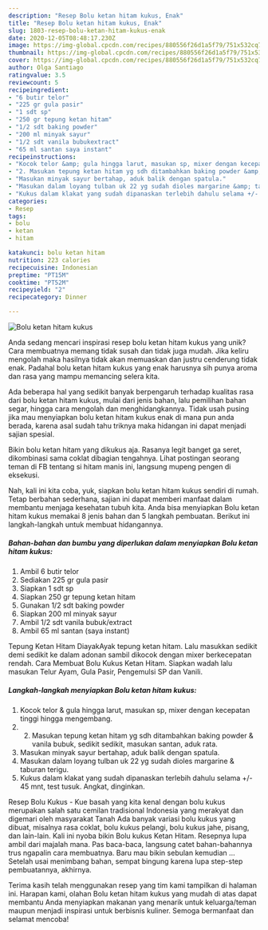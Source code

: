 ```yaml
---
description: "Resep Bolu ketan hitam kukus, Enak"
title: "Resep Bolu ketan hitam kukus, Enak"
slug: 1803-resep-bolu-ketan-hitam-kukus-enak
date: 2020-12-05T08:48:17.230Z
image: https://img-global.cpcdn.com/recipes/880556f26d1a5f79/751x532cq70/bolu-ketan-hitam-kukus-foto-resep-utama.jpg
thumbnail: https://img-global.cpcdn.com/recipes/880556f26d1a5f79/751x532cq70/bolu-ketan-hitam-kukus-foto-resep-utama.jpg
cover: https://img-global.cpcdn.com/recipes/880556f26d1a5f79/751x532cq70/bolu-ketan-hitam-kukus-foto-resep-utama.jpg
author: Olga Santiago
ratingvalue: 3.5
reviewcount: 5
recipeingredient:
- "6 butir telor"
- "225 gr gula pasir"
- "1 sdt sp"
- "250 gr tepung ketan hitam"
- "1/2 sdt baking powder"
- "200 ml minyak sayur"
- "1/2 sdt vanila bubukextract"
- "65 ml santan saya instant"
recipeinstructions:
- "Kocok telor &amp; gula hingga larut, masukan sp, mixer dengan kecepatan tinggi hingga mengembang."
- "2. Masukan tepung ketan hitam yg sdh ditambahkan baking powder &amp; vanila bubuk, sedikit sedikit, masukan santan, aduk rata."
- "Masukan minyak sayur bertahap, aduk balik dengan spatula."
- "Masukan dalam loyang tulban uk 22 yg sudah dioles margarine &amp; taburan terigu."
- "Kukus dalam klakat yang sudah dipanaskan terlebih dahulu selama +/- 45 mnt, test tusuk. Angkat, dinginkan."
categories:
- Resep
tags:
- bolu
- ketan
- hitam

katakunci: bolu ketan hitam 
nutrition: 223 calories
recipecuisine: Indonesian
preptime: "PT15M"
cooktime: "PT52M"
recipeyield: "2"
recipecategory: Dinner

---
```



![Bolu ketan hitam kukus](https://img-global.cpcdn.com/recipes/880556f26d1a5f79/751x532cq70/bolu-ketan-hitam-kukus-foto-resep-utama.jpg)

Anda sedang mencari inspirasi resep bolu ketan hitam kukus yang unik? Cara membuatnya memang tidak susah dan tidak juga mudah. Jika keliru mengolah maka hasilnya tidak akan memuaskan dan justru cenderung tidak enak. Padahal bolu ketan hitam kukus yang enak harusnya sih punya aroma dan rasa yang mampu memancing selera kita.

Ada beberapa hal yang sedikit banyak berpengaruh terhadap kualitas rasa dari bolu ketan hitam kukus, mulai dari jenis bahan, lalu pemilihan bahan segar, hingga cara mengolah dan menghidangkannya. Tidak usah pusing jika mau menyiapkan bolu ketan hitam kukus enak di mana pun anda berada, karena asal sudah tahu triknya maka hidangan ini dapat menjadi sajian spesial.

Bikin bolu ketan hitam yang dikukus aja. Rasanya legit banget ga seret, dikombinasi sama coklat dibagian tengahnya. Lihat postingan seorang teman di FB tentang si hitam manis ini, langsung mupeng pengen di eksekusi.


Nah, kali ini kita coba, yuk, siapkan bolu ketan hitam kukus sendiri di rumah. Tetap berbahan sederhana, sajian ini dapat memberi manfaat dalam membantu menjaga kesehatan tubuh kita. Anda bisa menyiapkan Bolu ketan hitam kukus memakai 8 jenis bahan dan 5 langkah pembuatan. Berikut ini langkah-langkah untuk membuat hidangannya.

<!--inarticleads1-->

##### Bahan-bahan dan bumbu yang diperlukan dalam menyiapkan Bolu ketan hitam kukus:

1. Ambil 6 butir telor
1. Sediakan 225 gr gula pasir
1. Siapkan 1 sdt sp
1. Siapkan 250 gr tepung ketan hitam
1. Gunakan 1/2 sdt baking powder
1. Siapkan 200 ml minyak sayur
1. Ambil 1/2 sdt vanila bubuk/extract
1. Ambil 65 ml santan (saya instant)


Tepung Ketan Hitam DiayakAyak tepung ketan hitam. Lalu masukkan sedikit demi sedikit ke dalam adonan sambil dikocok dengan mixer berkecepatan rendah. Cara Membuat Bolu Kukus Ketan Hitam. Siapkan wadah lalu masukan Telur Ayam, Gula Pasir, Pengemulsi SP dan Vanili. 

<!--inarticleads2-->

##### Langkah-langkah menyiapkan Bolu ketan hitam kukus:

1. Kocok telor &amp; gula hingga larut, masukan sp, mixer dengan kecepatan tinggi hingga mengembang.
1. 2. Masukan tepung ketan hitam yg sdh ditambahkan baking powder &amp; vanila bubuk, sedikit sedikit, masukan santan, aduk rata.
1. Masukan minyak sayur bertahap, aduk balik dengan spatula.
1. Masukan dalam loyang tulban uk 22 yg sudah dioles margarine &amp; taburan terigu.
1. Kukus dalam klakat yang sudah dipanaskan terlebih dahulu selama +/- 45 mnt, test tusuk. Angkat, dinginkan.


Resep Bolu Kukus - Kue basah yang kita kenal dengan bolu kukus merupakan salah satu cemilan tradisional Indonesia yang merakyat dan digemari oleh masyarakat Tanah Ada banyak variasi bolu kukus yang dibuat, misalnya rasa coklat, bolu kukus pelangi, bolu kukus jahe, pisang, dan lain-lain. Kali ini nyoba bikin Bolu kukus Ketan Hitam. Resepnya lupa ambil dari majalah mana. Pas baca-baca, langsung catet bahan-bahannya trus ngapalin cara membuatnya. Baru mau bikin sebulan kemudian … Setelah usai menimbang bahan, sempat bingung karena lupa step-step pembuatannya, akhirnya. 

Terima kasih telah menggunakan resep yang tim kami tampilkan di halaman ini. Harapan kami, olahan Bolu ketan hitam kukus yang mudah di atas dapat membantu Anda menyiapkan makanan yang menarik untuk keluarga/teman maupun menjadi inspirasi untuk berbisnis kuliner. Semoga bermanfaat dan selamat mencoba!
